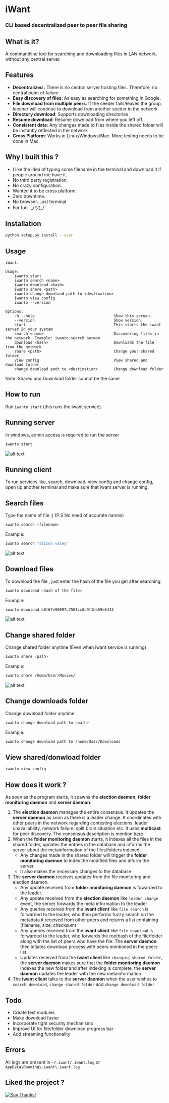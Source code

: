 # iWant
### CLI based decentralized peer to peer file sharing

## What is it?  
A commandline tool for searching and downloading files in LAN network, without any central server. 

## Features
* __Decentralized__ : There is no central server hosting files. Therefore, no central point of failure 
* __Easy discovery of files__: As easy as searching for something in Google. 
* __File download from multiple peers__: If the seeder fails/leaves the group, leecher will continue to download from another seeder in the network 
* __Directory download__: Supports downloading directories   
* __Resume download__:  Resume download from where you left off. 
* __Consistent data__: Any changes made to files inside the shared folder will be instantly reflected in the network 
* __Cross Platform__: Works in Linux/Windows/Mac. More testing needs to be done in Mac 

## Why I built this ? 

* I like the idea of typing some filename in the terminal and download it if people around me have it.
* No third party registration. 
* No crazy configuration. 
* Wanted it to be cross platform. 
* Zero downtime. 
* No browser.. just terminal
* For fun ¯\_(ツ)_/¯

## Installation 
```sh
python setup.py install --user
```

## Usage
```
iWant.

Usage:
    iwanto start
    iwanto search <name>
    iwanto download <hash>
    iwanto share <path>
    iwanto change download path to <destination>
    iwanto view config
    iwanto --version

Options:
    -h --help                                   Show this screen.
    --version                                   Show version.
    start                                       This starts the iwant server in your system
    search <name>                               Discovering files in the network. Example: iwanto search batman
    download <hash>                             Downloads the file from the network
    share <path>                                Change your shared folder
    view config                                 View shared and download folder
    change download path to <destination>       Change download folder

```

Note: Shared and Download folder cannot be the same 

## How to run 
Run `iwanto start` (this runs the iwant service).   

## Running server   
In windows, admin access is required to run the server
```sh
iwanto start
```
![alt text](docs/starting.gif)

## Running client
To run services like, search, download, view config and change config, open up another terminal and make sure that iwant server is running.

## Search files    
Type the name of file ;)  (P.S No need of accurate names)
```sh
iwanto search <filename>
```
Example: 
```sh
iwanto search "slicon valey"
```
![alt text](docs/searching.gif)

## Download files  
To download the file , just enter the hash of the file you get after searching. 
```sh
iwanto download <hash of the file>
```
Example: 
```sh
iwanto download b8f67e90097c7501cc0a9f1bb59e6443
```
![alt text](docs/downloading.gif)

## Change shared folder  
Change shared folder anytime (Even when iwant service is running)  
```sh
iwanto share <path>
```
Example: 
```sh
iwanto share /home/User/Movies/
```
![alt text](docs/shareNewFolder.gif)

## Change downloads folder  
Change download folder anytime 
```sh
iwanto change download path to <path>
```
Example: 
```sh
iwanto change download path to /home/User/Downloads
```

## View shared/donwload folder  
```sh
iwanto view config
```

## How does it work ? 

As soon as the program starts, it spawns the __election daemon__, __folder monitoring daemon__ and __server daemon__. 
1. The __election daemon__ manages the entire consensus. It updates the __server daemon__ as soon as there is a leader change. It coordinates with other peers in the network regarding contesting elections, leader unavailability, network failure, split brain situation etc. It uses __multicast__ for peer discovery. The consensus description is mention [here](iwant/core/engine/consensus/README.md)
2. When the __folder monitoring daemon__ starts, it indexes all the files in the shared folder, updates the entries in the database and informs the server about the metainformation of the files/folders indexed.
    - Any changes made in the shared folder will trigger the __folder monitoring daemon__ to index the modified files and inform the server.
    - It also makes the necessary changes to the database
3. The __server daemon__ receives updates from the file monitoring and election daemon. 
    - Any update received from __folder monitoring daemon__ is fowarded to the leader. 
    - Any update received from the __election daemon__ like `leader change` event, the server forwards the meta information to the leader
    - Any queries received from the __iwant client__ like `file search` is forwarded to the leader, who then performs fuzzy search on the metadata it received from other peers and returns a list containing (filename, size, checksum)
    - Any queries received from the __iwant client__ like `file download` is forwarded to the leader, who forwards the roothash of the file/folder along with the list of peers who have the file. The __server daemon__ then intiates download process with peers mentioned in the peers list.
    - Updates received from the __iwant client__ like `changing shared folder`, the __server daemon__ makes sure that the __folder monitoring daemon__ indexes the new folder and after indexing is complete, the __server daemon__ updates the leader with the new metainformation.
4. The __iwant client__ talks to the __server daemon__ when the user wishes to `search`, `download`, `change shared folder` and `change download folder`

## Todo
* Create test modules
* Make download faster
* Incorporate tight security mechanisms
* Improve UI for file/folder download progress bar
* Add streaming functionality

## Errors

All logs are present in `~/.iwant/.iwant.log` or `AppData\Roaming\.iwant\.iwant.log`

## Liked the project ? 
[![Say Thanks!](https://img.shields.io/badge/Say%20Thanks-!-1EAEDB.svg)](https://saythanks.io/to/nirvik)
